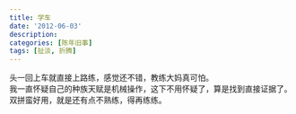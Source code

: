 ```yaml
---
title: 学车
date: '2012-06-03'
description:
categories: [陈年旧事]
tags: [扯淡, 折腾]
---
```


头一回上车就直接上路练，感觉还不错，教练大妈真可怕。  
我一直怀疑自己的种族天赋是机械操作，这下不用怀疑了，算是找到直接证据了。  
双拼蛮好用，就是还有点不熟练，得再练练。
